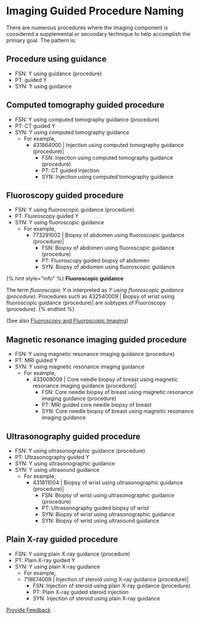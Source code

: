 # Imaging Guided Procedure Naming

There are numerous procedures where the imaging component is considered a supplemental or secondary technique to help accomplish the primary goal. The pattern is:

## Procedure using guidance

* FSN: Y using guidance (procedure)
* PT: guided Y
* SYN: Y using guidance

## Computed tomography guided procedure

* FSN: Y using computed tomography guidance (procedure)
* PT: CT guided Y
* SYN: Y using computed tomography guidance
  * For example,
    * 431864000 | Injection using computed tomography guidance (procedure)|
      * FSN: Injection using computed tomography guidance (procedure)
      * PT: CT guided injection
      * SYN: Injection using computed tomography guidance

## Fluoroscopy guided procedure

* FSN: Y using fluoroscopic guidance (procedure)
* PT: Fluoroscopy guided Y
* SYN: Y using fluoroscopic guidance
  * For example,
    * 773291002 | Biopsy of abdomen using fluoroscopic guidance (procedure)|
      * FSN: Biopsy of abdomen using fluoroscopic guidance (procedure)
      * PT: Fluoroscopy guided biopsy of abdomen
      * SYN: Biopsy of abdomen using fluoroscopic guidance

{% hint style="info" %}
**Fluoroscopic guidance**

The term _fluoroscopic Y_ is interpreted as _Y using fluoroscopic guidance (procedure)_. Procedures such as 432540009 | Biopsy of wrist using fluoroscopic guidance (procedure)| are subtypes of Fluoroscopy (procedure).
{% endhint %}

(See also [Fluoroscopy and Fluoroscopic Imaging](../../../../../../authoring/procedure/Fluoroscopy-and-Fluoroscopic-Imaging_174691328.html))

## Magnetic resonance imaging guided procedure

* FSN: Y using magnetic resonance imaging guidance (procedure)
* PT: MRI guided Y
* SYN: Y using magnetic resonance imaging guidance
  * For example,
    * 433008009 | Core needle biopsy of breast using magnetic resonance imaging guidance (procedure)|
      * FSN: Core needle biopsy of breast using magnetic resonance imaging guidance (procedure)
      * PT: MRI guided core needle biopsy of breast
      * SYN: Core needle biopsy of breast using magnetic resonance imaging guidance

## Ultrasonography guided procedure

* FSN: Y using ultrasonographic guidance (procedure)
* PT: Ultrasonography guided Y
* SYN: Y using ultrasonographic guidance
* SYN: Y using ultrasound guidance
  * For example,
    * 431811004 | Biopsy of wrist using ultrasonographic guidance (procedure)|
      * FSN: Biopsy of wrist using ultrasonographic guidance (procedure)
      * PT: Ultrasonography guided biopsy of wrist
      * SYN: Biopsy of wrist using ultrasonographic guidance
      * SYN: Biopsy of wrist using ultrasound guidance

## Plain X-ray guided procedure

* FSN: Y using plain X-ray guidance (procedure)
* PT: Plain X-ray guided Y
* SYN: Y using plain X-ray guidance
  * For example,
  * 718674009 | Injection of steroid using X-ray guidance (procedure)|
    * FSN: Injection of steroid using plain X-ray guidance (procedure)
    * PT: Plain X-ray guided steroid injection
    * SYN: Injection of steroid using plain X-ray guidance

<a href="https://docs.google.com/forms/d/e/1FAIpQLScTmbZIf0UEQwYDkY27EEWBkaiYkHSbR0_9DmFrMLXoQLyL7Q/viewform?usp=pp_url&#x26;entry.1767247133=SCT+Editorial+Guide&#x26;entry.670899847=Imaging%20Guided%20Procedure%20Naming" class="button primary">Provide Feedback</a>
